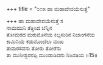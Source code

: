 +++
title = "೦೧೫ ಹಾ ಮಹಾದೇವಯೆನುತ್ತೆ"

+++
ಹಾ ಮಹಾದೇವಯೆನುತ್ತೆ ಸ  
ನಾಮಮುನಿ ತೆತ್ತಿಸಿದ ಬೆನ್ನಿನ   
ತೋಮರದ ಮರುಮೊನೆಯ ಕಿಬ್ಬಸುರಿನ ನಿಜಾಂಗನೆಯ   
ಕಾಮಿನಿಯೆ ಕಡುನೊಂದೆಲಾ ಮುಖ   
ತಾಮರಸವನು ತೋರು ತೋರೆನು  
ತಾ ಮುನೀಶ್ವರನಪ್ಪಿ ಮುಂಡಾಡಿದನು ನಿಜಸತಿಯ     ॥15॥